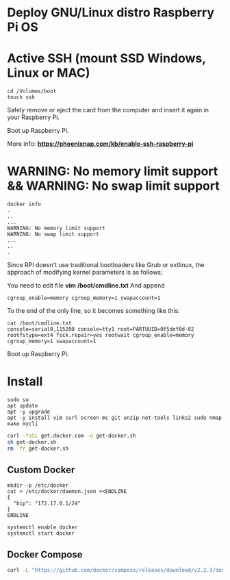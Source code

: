 # Deploy GNU/Linux distro Raspberry Pi OS

# Active SSH (mount SSD Windows, Linux or MAC)
```
cd /Volumes/boot
touch ssh
```
Safely remove or eject the card from the computer and insert it again in your Raspberry Pi.

Boot up Raspberry Pi.

More info: **https://phoenixnap.com/kb/enable-ssh-raspberry-pi**

# WARNING: No memory limit support && WARNING: No swap limit support

```
docker info
.
..
...
WARNING: No memory limit support
WARNING: No swap limit support
...
..
.
```

Since RPI doesn't use traditional bootloaders like Grub or extlinux, the approach of modifying kernel parameters is as follows;

You need to edit file **vim /boot/cmdline.txt**
And append

```
cgroup_enable=memory cgroup_memory=1 swapaccount=1
```

To the end of the only line, so it becomes something like this:

```
cat /boot/cmdline.txt
console=serial0,115200 console=tty1 root=PARTUUID=0f5def0d-02 rootfstype=ext4 fsck.repair=yes rootwait cgroup_enable=memory cgroup_memory=1 swapaccount=1
```

Boot up Raspberry Pi.

# Install

```
sudo su
apt update
apt -y upgrade
apt -y install vim curl screen mc git unzip net-tools links2 sudo nmap make mycli
```

```bash
curl -fsSL get.docker.com -o get-docker.sh
sh get-docker.sh
rm -fr get-docker.sh
```

## Custom Docker
```
mkdir -p /etc/docker
cat > /etc/docker/daemon.json <<ENDLINE
{
  "bip": "172.17.0.1/24"
}
ENDLINE

systemctl enable docker
systemctl start docker
```

## Docker Compose
```bash
curl -L "https://github.com/docker/compose/releases/download/v2.2.3/docker-compose-linux-armv7" -o /usr/local/bin/docker-compose && chmod +x /usr/local/bin/docker-compose
```

